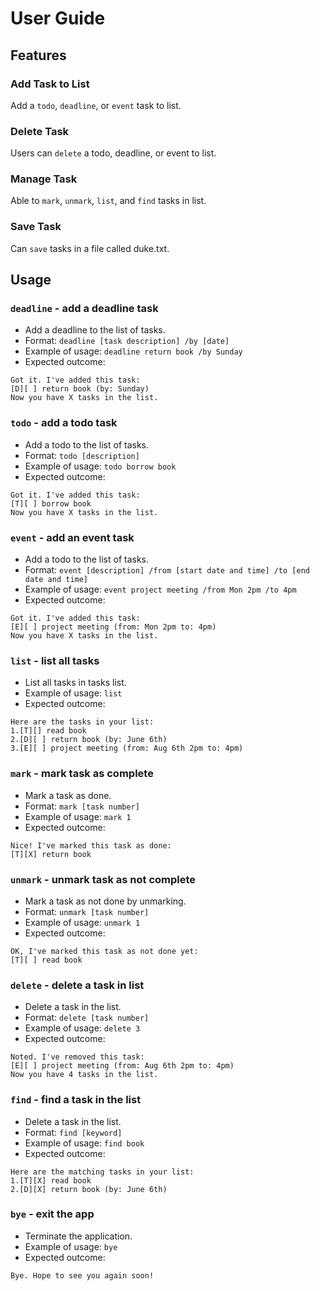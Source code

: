 # User Guide

## Features 

### Add Task to List

Add a ```todo```, ```deadline```, or ```event``` task to list.

### Delete Task 

Users can ```delete``` a todo, deadline, or event to list. 

### Manage Task

Able to ```mark```, ```unmark```, ```list```, and ```find``` tasks in list.

### Save Task

Can ```save``` tasks in a file called duke.txt.

## Usage

### `deadline` - add a deadline task

- Add a deadline to the list of tasks.
- Format: `deadline [task description] /by [date]`
- Example of usage: `deadline return book /by Sunday`
- Expected outcome:

```
Got it. I've added this task:
[D][ ] return book (by: Sunday)
Now you have X tasks in the list. 
```
### `todo` - add a todo task

- Add a todo to the list of tasks.
- Format: `todo [description]`
- Example of usage: `todo borrow book`
- Expected outcome:

```
Got it. I've added this task:
[T][ ] borrow book
Now you have X tasks in the list. 
```
### `event` - add an event task

- Add a todo to the list of tasks.
- Format: `event [description] /from [start date and time] /to [end date and time]`
- Example of usage: `event project meeting /from Mon 2pm /to 4pm`
- Expected outcome:

```
Got it. I've added this task:
[E][ ] project meeting (from: Mon 2pm to: 4pm)
Now you have X tasks in the list. 
```
### `list` - list all tasks 

- List all tasks in tasks list.
- Example of usage: `list`
- Expected outcome:

```
Here are the tasks in your list:
1.[T][] read book
2.[D][ ] return book (by: June 6th)
3.[E][ ] project meeting (from: Aug 6th 2pm to: 4pm)
```
### `mark` - mark task as complete

- Mark a task as done.
- Format: `mark [task number]`
- Example of usage: `mark 1`
- Expected outcome:

```
Nice! I've marked this task as done:
[T][X] return book
```
### `unmark` - unmark task as not complete

- Mark a task as not done by unmarking.
- Format: `unmark [task number]`
- Example of usage: `unmark 1`
- Expected outcome:

```
OK, I've marked this task as not done yet:
[T][ ] read book
```
### `delete` - delete a task in list

- Delete a task in the list.
- Format: `delete [task number]`
- Example of usage: `delete 3`
- Expected outcome:

```
Noted. I've removed this task:
[E][ ] project meeting (from: Aug 6th 2pm to: 4pm)
Now you have 4 tasks in the list.
```
### `find` - find a task in the list

- Delete a task in the list.
- Format: `find [keyword]`
- Example of usage: `find book`
- Expected outcome:

```
Here are the matching tasks in your list:
1.[T][X] read book
2.[D][X] return book (by: June 6th)
```
### `bye` - exit the app

- Terminate the application.
- Example of usage: `bye`
- Expected outcome:

```
Bye. Hope to see you again soon!
```

